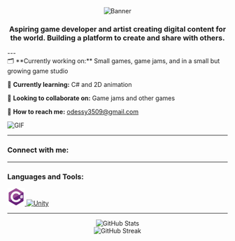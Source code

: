 <div align="center">
  <img src="https://github.com/odessy3509/Odessy.github.io/assets/137520021/3982432c-03d3-443e-a757-59210e79e61a" alt="Banner" />
  <h3>Aspiring game developer and artist creating digital content for the world. Building a platform to create and share with others.</h3>
</div>
---
<div align="left">
  🗂️ **Currently working on:** Small games, game jams, and in a small but growing game studio

  📖 **Currently learning:** C# and 2D animation

  👯 **Looking to collaborate on:** Game jams and other games

  📧 **How to reach me:** [odessy3509@gmail.com](mailto:odessy3509@gmail.com)
</div>

<div align="left">
  <img src="https://github.com/odessy3509/Odessy.github.io/assets/137520021/a3a7838b-02e1-4e33-b673-1070ad732e34" alt="GIF" width="300" height="300" />
</div>

---

<div align="left">
  <h3>Connect with me:</h3>
  <!-- Add your social media links here -->
  <!-- Example: [LinkedIn](https://www.linkedin.com/in/yourusername/) -->
</div>

---

<h3 align="left">Languages and Tools:</h3>
<p align="left">
  <a href="https://www.w3schools.com/cs/" target="_blank" rel="noreferrer">
    <img src="https://raw.githubusercontent.com/devicons/devicon/master/icons/csharp/csharp-original.svg" alt="C#" width="40" height="40"/>
  </a>
  <a href="https://unity.com/" target="_blank" rel="noreferrer">
    <img src="https://www.vectorlogo.zone/logos/unity3d/unity3d-icon.svg" alt="Unity" width="40" height="40"/>
  </a>
</p>

---

<div align="center">
  <img src="https://github-readme-stats.vercel.app/api?username=odessy3509&show_icons=true&locale=en" alt="GitHub Stats" />
</div>

<div align="center">
  <img src="https://github-readme-streak-stats.herokuapp.com/?user=odessy3509" alt="GitHub Streak" />
</div>

